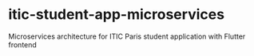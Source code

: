 # itic-student-app-microservices
Microservices architecture for ITIC Paris student application with Flutter frontend
